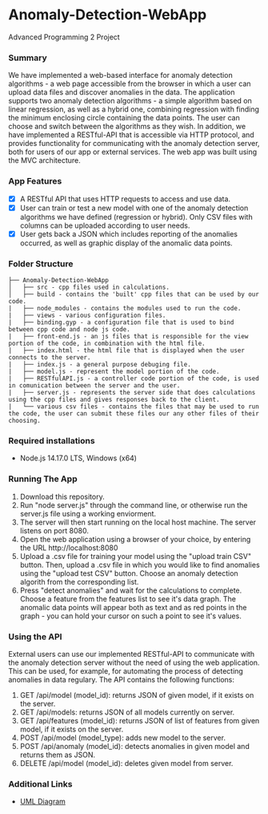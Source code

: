# Anomaly-Detection-WebApp
Advanced Programming 2 Project


### Summary
We have implemented a web-based interface for anomaly detection algorithms - a web page accessible from the browser in which a user can
upload data files and discover anomalies in the data. The application supports two anomaly detection algorithms - a simple algorithm based on linear regression, as well as a hybrid one, combining regression with finding the minimum enclosing circle containing the data points. The user can choose and switch between the algorithms as they wish. 
In addition, we have implemented a RESTful-API that is accessible via HTTP protocol, and provides functionality for communicating with the anomaly detection server, both for users of our app or external services. 
The web app was built using the MVC architecture.

### App Features
- [x] A RESTful API that uses HTTP requests to access and use data.
- [x] User can train or test a new model with one of the anomaly detection algorithms we have defined (regression or hybrid). Only CSV files with columns can be uploaded according to user needs.
- [x] User gets back a JSON which includes reporting of the anomalies occurred, as well as graphic display of the anomalic data points.

### Folder Structure
```
├── Anomaly-Detection-WebApp
│   ├── src - cpp files used in calculations.
│   ├── build - contains the 'built' cpp files that can be used by our code.
|   ├── node_modules - contains the modules used to run the code.
|   ├── views - various configuration files.
|   ├── binding.gyp - a configuration file that is used to bind between cpp code and node js code.
|   ├── front-end.js - an js files that is responsible for the view portion of the code, in combination with the html file.
|   ├── index.html - the html file that is displayed when the user connects to the server.
|   ├── index.js - a general purpose debuging file.
|   ├── model.js - represent the model portion of the code.
|   ├── RESTfulAPI.js - a controller code portion of the code, is used in comunication between the server and the user.
|   ├── server.js - represents the server side that does calculations using the cpp files and gives responses back to the client.
|   └── various csv files - contains the files that may be used to run the code, the user can submit these files our any other files of their choosing.
```

### Required installations
* Node.js 14.17.0 LTS, Windows (x64)

### Running The App
1. Download this repository.
2. Run "node server.js" through the command line, or otherwise run the server.js file using a working enviorment.
3. The server will then start running on the local host machine. The server listens on port 8080.
4. Open the web application using a browser of your choice, by entering the URL http://localhost:8080
5. Upload a .csv file for training your model using the "upload train CSV" button. Then, upload a .csv file in which you would like to find anomalies using the "upload test CSV" button. Choose an anomaly detection algorith from the corresponding list.
6. Press "detect anomalies" and wait for the calculations to complete. Choose a feature from the features list to see it's data graph. The anomalic data points will appear both as text and as red points in the graph - you can hold your cursor on such a point to see it's values.

### Using the API
External users can use our implemented RESTful-API to communicate with the anomaly detection server without the need of using the web application. This can be used, for example, for automating the process of detecting anomalies in data regulary. The API contains the following functions:
1. GET /api/model (model_id): returns JSON of given model, if it exists on the server.
2. GET /api/models: returns JSON of all models currently on server.
3. GET /api/features (model_id): returns JSON of list of features from given model, if it exists on the server.
4. POST /api/model (model_type): adds new model to the server.
5. POST /api/anomaly (model_id): detects anomalies in given model and returns them as JSON.
6. DELETE /api/model (model_id): deletes given model from server.

### Additional Links
- [UML Diagram](uml_fixed.png)
